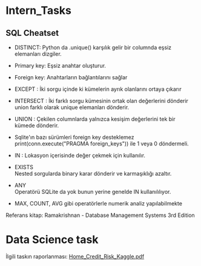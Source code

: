 # Intern_Tasks

## SQL Cheatset 

* DISTINCT:
     Python da .unique() karşılık gelir bir columnda eşsiz elemanları dizgiler.

* Primary key: 
     Eşsiz anahtar oluşturur.

* Foreign key: 
     Anahtarların bağlantılarını sağlar 

* EXCEPT : 
     İki sorgu içinde ki kümelerin ayrık olanlarını ortaya çıkarır

* INTERSECT : 
     İki farklı sorgu kümesinin ortak olan değerlerini dönderir union farklı olarak unique elemanları dönderir.

* UNION : 
    Çekilen columnlarda yalnızca kesişim değerlerini tek bir kümede dönderir.

* Sqlite'ın bazı sürümleri foreign key desteklemez print(conn.execute("PRAGMA foreign_keys")) 
ile 1 veya 0 döndermeli.

* IN : 
    Lokasyon içerisinde değer çekmek için kullanılır.

* EXISTS  
    Nested sorgularda binary karar dönderir ve karmaşıklığı azaltır.

* ANY  
    Operatörü SQLite da yok bunun yerine genelde IN kullanılılıyor.

* MAX, COUNT, AVG gibi operatörlerle numerik analiz yapılabilmekte

 
Referans kitap: 
Ramakrishnan - Database Management Systems 3rd Edition

# Data Science task

İlgili taskın raporlanması:
[Home_Credit_Risk_Kaggle.pdf](https://github.com/erdmkbc/Intern_Tasks/files/6941686/Home_Credit_Risk_Kaggle.pdf)


